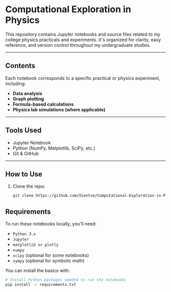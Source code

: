 # Computational Exploration in Physics

This repository contains Jupyter notebooks and source files related to my college physics practicals and experiments. It's organized for clarity, easy reference, and version control throughout my undergraduate studies.

---

## Contents

Each notebook corresponds to a specific practical or physics experiment, including:

- **Data analysis**
- **Graph plotting**
- **Formula-based calculations**
- **Physics lab simulations (where applicable)**

---

## Tools Used

- Jupyter Notebook
- Python (NumPy, Matplotlib, SciPy, etc.)
- Git & GitHub

---

## How to Use

1. Clone the repo:
   ```bash
   git clone https://github.com/Xientve/Computational-Exploration-in-Physics.git

## Requirements

To run these notebooks locally, you'll need:

- `Python 3.x`
- `Jupyter`
- `matplotlib or plotly`
- `numpy`
- `scipy` (optional for some notebooks)
- `sympy` (optional for symbolic math)

You can install the basics with:
```bash
# Install Python packages needed to run the notebooks
pip install -r requirements.txt
